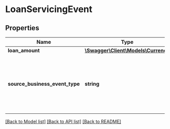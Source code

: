 # LoanServicingEvent

## Properties
Name | Type | Description | Notes
------------ | ------------- | ------------- | -------------
**loan_amount** | [**\Swagger\Client\Models\Currency**](Currency.md) |  | [optional] 
**source_business_event_type** | **string** | The type of event.  Possible values:  * LoanAdvance  * LoanPayment  * LoanRefund | [optional] 

[[Back to Model list]](../../README.md#documentation-for-models) [[Back to API list]](../../README.md#documentation-for-api-endpoints) [[Back to README]](../../README.md)

